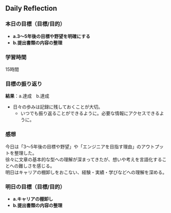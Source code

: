 ## Daily Reflection

### 本日の目標（目標/目的）
- **a.3〜5年後の目標や野望を明確にする**  
- **b.提出書類の内容の整理**  

### 学習時間
15時間

### 目標の振り返り
**結果**：a.達成　b.達成

- 日々の歩みは記録に残しておくことが大切。
  - いつでも振り返ることができるように。必要な情報にアクセスできるように。

### 感想
今日は「3〜5年後の目標や野望」や「エンジニアを目指す理由」のアウトプットを整理した。  
徐々に文章の基本的な型への理解が深まってきたが、想いや考えを言語化することへの難しさを感じる。  
明日はキャリアの棚卸しをおこない、経験・実績・学びなどへの理解を深める。  

### 明日の目標（目標/目的）
- **a.キャリアの棚卸し**  
- **b.提出書類の内容の整理**  

